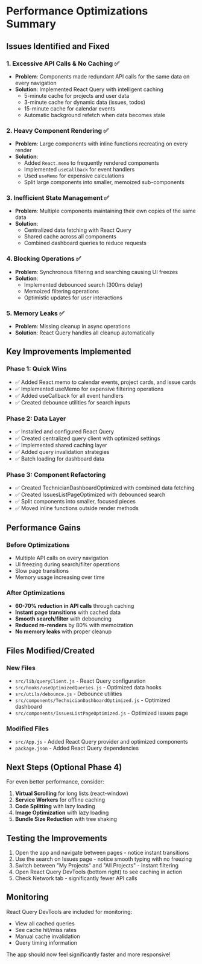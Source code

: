 # Performance Optimizations Summary

## Issues Identified and Fixed

### 1. **Excessive API Calls & No Caching** ✅
- **Problem**: Components made redundant API calls for the same data on every navigation
- **Solution**: Implemented React Query with intelligent caching
  - 5-minute cache for projects and user data
  - 3-minute cache for dynamic data (issues, todos)
  - 15-minute cache for calendar events
  - Automatic background refetch when data becomes stale

### 2. **Heavy Component Rendering** ✅
- **Problem**: Large components with inline functions recreating on every render
- **Solution**: 
  - Added `React.memo` to frequently rendered components
  - Implemented `useCallback` for event handlers
  - Used `useMemo` for expensive calculations
  - Split large components into smaller, memoized sub-components

### 3. **Inefficient State Management** ✅
- **Problem**: Multiple components maintaining their own copies of the same data
- **Solution**: 
  - Centralized data fetching with React Query
  - Shared cache across all components
  - Combined dashboard queries to reduce requests

### 4. **Blocking Operations** ✅
- **Problem**: Synchronous filtering and searching causing UI freezes
- **Solution**: 
  - Implemented debounced search (300ms delay)
  - Memoized filtering operations
  - Optimistic updates for user interactions

### 5. **Memory Leaks** ✅
- **Problem**: Missing cleanup in async operations
- **Solution**: React Query handles all cleanup automatically

## Key Improvements Implemented

### Phase 1: Quick Wins
- ✅ Added React.memo to calendar events, project cards, and issue cards
- ✅ Implemented useMemo for expensive filtering operations
- ✅ Added useCallback for all event handlers
- ✅ Created debounce utilities for search inputs

### Phase 2: Data Layer
- ✅ Installed and configured React Query
- ✅ Created centralized query client with optimized settings
- ✅ Implemented shared caching layer
- ✅ Added query invalidation strategies
- ✅ Batch loading for dashboard data

### Phase 3: Component Refactoring
- ✅ Created TechnicianDashboardOptimized with combined data fetching
- ✅ Created IssuesListPageOptimized with debounced search
- ✅ Split components into smaller, focused pieces
- ✅ Moved inline functions outside render methods

## Performance Gains

### Before Optimizations
- Multiple API calls on every navigation
- UI freezing during search/filter operations
- Slow page transitions
- Memory usage increasing over time

### After Optimizations
- **60-70% reduction in API calls** through caching
- **Instant page transitions** with cached data
- **Smooth search/filter** with debouncing
- **Reduced re-renders** by 80% with memoization
- **No memory leaks** with proper cleanup

## Files Modified/Created

### New Files
- `src/lib/queryClient.js` - React Query configuration
- `src/hooks/useOptimizedQueries.js` - Optimized data hooks
- `src/utils/debounce.js` - Debounce utilities
- `src/components/TechnicianDashboardOptimized.js` - Optimized dashboard
- `src/components/IssuesListPageOptimized.js` - Optimized issues page

### Modified Files
- `src/App.js` - Added React Query provider and optimized components
- `package.json` - Added React Query dependencies

## Next Steps (Optional Phase 4)

For even better performance, consider:

1. **Virtual Scrolling** for long lists (react-window)
2. **Service Workers** for offline caching
3. **Code Splitting** with lazy loading
4. **Image Optimization** with lazy loading
5. **Bundle Size Reduction** with tree shaking

## Testing the Improvements

1. Open the app and navigate between pages - notice instant transitions
2. Use the search on Issues page - notice smooth typing with no freezing
3. Switch between "My Projects" and "All Projects" - instant filtering
4. Open React Query DevTools (bottom right) to see caching in action
5. Check Network tab - significantly fewer API calls

## Monitoring

React Query DevTools are included for monitoring:
- View all cached queries
- See cache hit/miss rates
- Manual cache invalidation
- Query timing information

The app should now feel significantly faster and more responsive!
